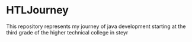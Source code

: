 # HTLJourney
<p>This repository represents my journey of java 
development starting at the third grade of the higher technical college in steyr</p>
